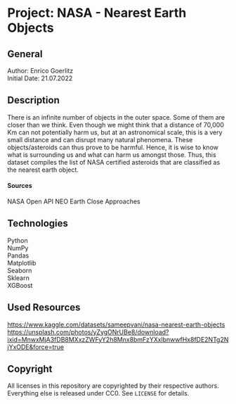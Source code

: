 # Project: NASA - Nearest Earth Objects

## General

Author: Enrico Goerlitz <br/>
Initial Date: 21.07.2022

## Description

There is an infinite number of objects in the outer space. Some of them are closer than we think. Even though we might think that a distance of 70,000 Km can not potentially harm us, but at an astronomical scale, this is a very small distance and can disrupt many natural phenomena. These objects/asteroids can thus prove to be harmful. Hence, it is wise to know what is surrounding us and what can harm us amongst those. Thus, this dataset compiles the list of NASA certified asteroids that are classified as the nearest earth object.

#### Sources

NASA Open API
NEO Earth Close Approaches

## Technologies

Python <br>
NumPy <br>
Pandas <br>
Matplotlib <br>
Seaborn <br>
Sklearn <br>
XGBoost <br>

## Used Resources

https://www.kaggle.com/datasets/sameepvani/nasa-nearest-earth-objects <br>
https://unsplash.com/photos/yZygONrUBe8/download?ixid=MnwxMjA3fDB8MXxzZWFyY2h8Mnx8bmFzYXxlbnwwfHx8fDE2NTg2NjYxODE&force=true

## Copyright

All licenses in this repository are copyrighted by their respective authors. <br>
Everything else is released under CC0. See `LICENSE` for details.

